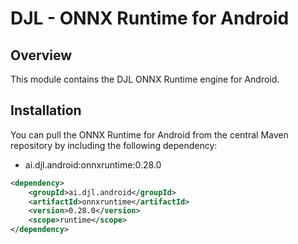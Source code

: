 # DJL - ONNX Runtime for Android

## Overview
This module contains the DJL ONNX Runtime engine for Android.

## Installation
You can pull the ONNX Runtime for Android from the central Maven repository by including the following dependency:

- ai.djl.android:onnxruntime:0.28.0

```xml
<dependency>
    <groupId>ai.djl.android</groupId>
    <artifactId>onnxruntime</artifactId>
    <version>0.28.0</version>
    <scope>runtime</scope>
</dependency>
```

